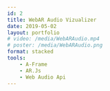```yaml
---
id: 2
title: WebAR Audio Vizualizer
date: 2019-05-02
layout: portfolio
# video: /media/WebARAudio.mp4
# poster: /media/WebARAudio.png
format: stacked
tools: 
    - A-Frame
    - AR.Js
    - Web Audio Api
---
```

